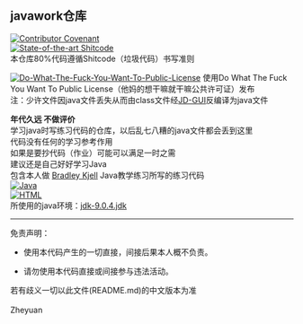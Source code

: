 ## javawork仓库

[![Contributor Covenant](https://img.shields.io/badge/Contributor%20Covenant-2.1-4baaaa.svg)](code_of_conduct.md)<br>
[![State-of-the-art Shitcode](https://img.shields.io/static/v1?label=State-of-the-art&message=Shitcode&color=6f3d1e)](https://github.com/trekhleb/state-of-the-art-shitcode)<br>
本仓库80%代码遵循Shitcode（垃圾代码）书写准则<br>

[![Do-What-The-Fuck-You-Want-To-Public-License](https://img.shields.io/badge/License-WTFPL-black.svg)](http://www.wtfpl.net/)
使用Do What The Fuck You Want To Public License（他妈的想干嘛就干嘛公共许可证）发布<br>
注：少许文件因java文件丢失从而由class文件经[JD-GUI](https://github.com/java-decompiler/jd-gui)反编译为java文件<br>

**年代久远 不做评价** <br>
学习java时写练习代码的仓库，以后乱七八糟的java文件都会丢到这里<br>
代码没有任何的学习参考作用<br>
如果是要抄代码（作业）可能可以满足一时之需<br>
建议还是自己好好学习Java<br>
包含本人做 [Bradley Kjell](https://chortle.ccsu.edu/CS151/cs151java.html)  Java教学练习所写的练习代码<br>
[![Java](https://img.shields.io/badge/language-Java-b87100.svg)](https://www.oracle.com/java/)<br>
[![HTML](https://img.shields.io/badge/language-HTML-f33900.svg)](https://www.w3.org/html/)<br>
所使用的java环境：[jdk-9.0.4.jdk](https://www.oracle.com/java/technologies/javase/javase9-archive-downloads.html) <br>

****

免责声明：

* 使用本代码产生的一切直接，间接后果本人概不负责。

* 请勿使用本代码直接或间接参与违法活动。

若有歧义一切以此文件(README.md)的中文版本为准<br>
<br>
Zheyuan
